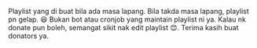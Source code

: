 Playlist yang di buat bila ada masa lapang. Bila takda masa lapang, playlist pn gelap. 😆
Bukan bot atau cronjob yang maintain playlist ni ya. Kalau nk donate pun boleh, semangat sikit nak edit playlist 😊.
Terima kasih buat donators ya. 
